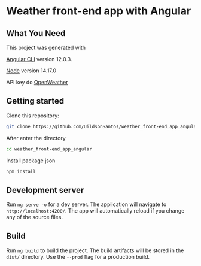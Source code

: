 # Weather front-end app with Angular

## What You Need

This project was generated with 

[Angular CLI](https://github.com/angular/angular-cli) version 12.0.3.

[Node](https://nodejs.org/en/) version 14.17.0

API key do [OpenWeather](https://home.openweathermap.org/)



## Getting started


Clone this repository:

```bash
git clone https://github.com/UildsonSantos/weather_front-end_app_angular
```

After enter the directory

```bash
cd weather_front-end_app_angular
```

Install package json
```bash
npm install
```

## Development server

Run `ng serve -o` for a dev server. The application will navigate to `http://localhost:4200/`. The app will automatically reload if you change any of the source files.

## Build

Run `ng build` to build the project. The build artifacts will be stored in the `dist/` directory. Use the `--prod` flag for a production build.
